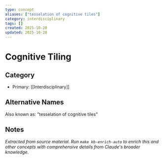 ```yaml
---
type: concept
aliases: ["tesselation of cognitive tiles"]
category: interdisciplinary
tags: []
created: 2025-10-20
updated: 2025-10-20
---
```


# Cognitive Tiling

## Category

- Primary: [[Interdisciplinary]]

## Alternative Names

Also known as: "tesselation of cognitive tiles"

## Notes

*Extracted from source material. Run `make kb-enrich-auto` to enrich this and other concepts with comprehensive details from Claude's broader knowledge.*
